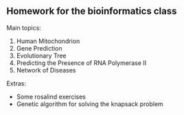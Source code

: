 Homework for the bioinformatics class
-------------------------------------

Main topics:

1. Human Mitochondrion
2. Gene Prediction
3. Evolutionary Tree
4. Predicting the Presence of RNA Polymerase II
5. Network of Diseases

Extras:

- Some rosalind exercises
- Genetic algorithm for solving the knapsack problem
